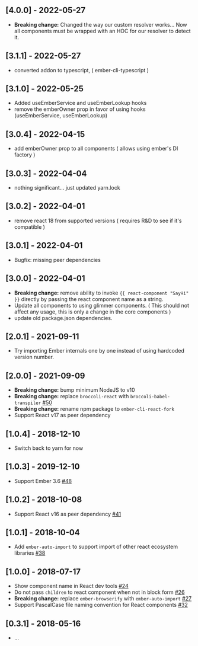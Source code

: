 ## [4.0.0] - 2022-05-27

- **Breaking change:** Changed the way our custom resolver works... Now all components must be wrapped with an HOC for our resolver to detect it.

## [3.1.1] - 2022-05-27

- converted addon to typescript, ( ember-cli-typescript )

## [3.1.0] - 2022-05-25

- Added useEmberService and useEmberLookup hooks
- remove the emberOwner prop in favor of using hooks (useEmberService, useEmberLookup)

## [3.0.4] - 2022-04-15

- add emberOwner prop to all components ( allows using ember's DI factory )

## [3.0.3] - 2022-04-04

- nothing significant... just updated yarn.lock

## [3.0.2] - 2022-04-01

- remove react 18 from supported versions ( requires R&D to see if it's compatible )

## [3.0.1] - 2022-04-01

- Bugfix: missing peer dependencies

## [3.0.0] - 2022-04-01

- **Breaking change:** remove ability to invoke `{{ react-component "SayHi" }}` directly by passing the react component name as a string.
- Update all components to using glimmer components. ( This should not affect any usage, this is only a change in the core components )
- update old package.json dependencies.

## [2.0.1] - 2021-09-11

- Try importing Ember internals one by one instead of using hardcoded version number.

## [2.0.0] - 2021-09-09

- **Breaking change:** bump minimum NodeJS to v10
- **Breaking change:** replace `broccoli-react` with `broccoli-babel-transpiler` [#50](https://github.com/AltSchool/ember-cli-react/pull/50)
- **Breaking change:** rename npm package to `ember-cli-react-fork`
- Support React v17 as peer dependency

## [1.0.4] - 2018-12-10

- Switch back to yarn for now

## [1.0.3] - 2019-12-10

- Support Ember 3.6 [#48](https://github.com/AltSchool/ember-cli-react/pull/48)

## [1.0.2] - 2018-10-08

- Support React v16 as peer dependency [#41](https://github.com/AltSchool/ember-cli-react/pull/41)

## [1.0.1] - 2018-10-04

- Add `ember-auto-import` to support import of other react ecosystem libraries [#38](https://github.com/AltSchool/ember-cli-react/pull/38)

## [1.0.0] - 2018-07-17

- Show component name in React dev tools [#24](https://github.com/AltSchool/ember-cli-react/pull/24)
- Do not pass `children` to react component when not in block form [#26](https://github.com/AltSchool/ember-cli-react/pull/26)
- **Breaking change:** replace `ember-browserify` with `ember-auto-import` [#27](https://github.com/AltSchool/ember-cli-react/pull/27)
- Support PascalCase file naming convention for React components [#32](https://github.com/AltSchool/ember-cli-react/pull/32)

## [0.3.1] - 2018-05-16

- ...

